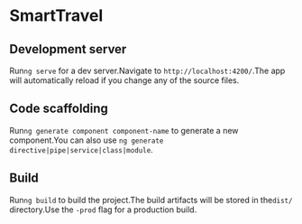 # SmartTravel


## Development server

Run`ng serve` for a dev server.Navigate to `http://localhost:4200/`.The app will automatically reload if you change any of the source files.

## Code scaffolding

Run`ng generate component component-name` to generate a new component.You can also use `ng generate directive|pipe|service|class|module`.

## Build

Run`ng build` to build the project.The build artifacts will be stored in the`dist/` directory.Use the `-prod` flag for a production build.

